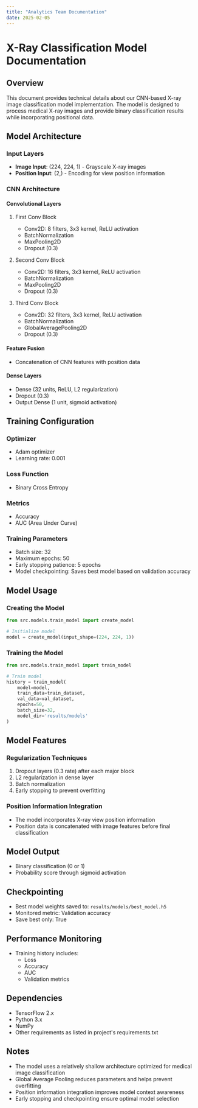 ```yaml
---
title: "Analytics Team Documentation"
date: 2025-02-05
---
```


# X-Ray Classification Model Documentation
## Overview
This document provides technical details about our CNN-based X-ray image classification model implementation. The model is designed to process medical X-ray images and provide binary classification results while incorporating positional data.

## Model Architecture

### Input Layers
- **Image Input**: (224, 224, 1) - Grayscale X-ray images
- **Position Input**: (2,) - Encoding for view position information

### CNN Architecture

#### Convolutional Layers
1. First Conv Block
   - Conv2D: 8 filters, 3x3 kernel, ReLU activation
   - BatchNormalization
   - MaxPooling2D
   - Dropout (0.3)

2. Second Conv Block
   - Conv2D: 16 filters, 3x3 kernel, ReLU activation
   - BatchNormalization
   - MaxPooling2D
   - Dropout (0.3)

3. Third Conv Block
   - Conv2D: 32 filters, 3x3 kernel, ReLU activation
   - BatchNormalization
   - GlobalAveragePooling2D
   - Dropout (0.3)

#### Feature Fusion
- Concatenation of CNN features with position data

#### Dense Layers
- Dense (32 units, ReLU, L2 regularization)
- Dropout (0.3)
- Output Dense (1 unit, sigmoid activation)

## Training Configuration

### Optimizer
- Adam optimizer
- Learning rate: 0.001

### Loss Function
- Binary Cross Entropy

### Metrics
- Accuracy
- AUC (Area Under Curve)

### Training Parameters
- Batch size: 32
- Maximum epochs: 50
- Early stopping patience: 5 epochs
- Model checkpointing: Saves best model based on validation accuracy

## Model Usage

### Creating the Model
```python
from src.models.train_model import create_model

# Initialize model
model = create_model(input_shape=(224, 224, 1))
```

### Training the Model
```python
from src.models.train_model import train_model

# Train model
history = train_model(
    model=model,
    train_data=train_dataset,
    val_data=val_dataset,
    epochs=50,
    batch_size=32,
    model_dir='results/models'
)
```

## Model Features

### Regularization Techniques
1. Dropout layers (0.3 rate) after each major block
2. L2 regularization in dense layer
3. Batch normalization
4. Early stopping to prevent overfitting

### Position Information Integration
- The model incorporates X-ray view position information
- Position data is concatenated with image features before final classification

## Model Output
- Binary classification (0 or 1)
- Probability score through sigmoid activation

## Checkpointing
- Best model weights saved to: `results/models/best_model.h5`
- Monitored metric: Validation accuracy
- Save best only: True

## Performance Monitoring
- Training history includes:
  - Loss
  - Accuracy
  - AUC
  - Validation metrics

## Dependencies
- TensorFlow 2.x
- Python 3.x
- NumPy
- Other requirements as listed in project's requirements.txt

## Notes
- The model uses a relatively shallow architecture optimized for medical image classification
- Global Average Pooling reduces parameters and helps prevent overfitting
- Position information integration improves model context awareness
- Early stopping and checkpointing ensure optimal model selection